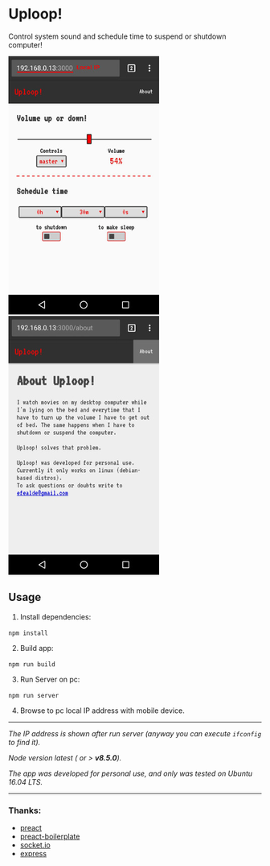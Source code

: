 # Uploop!
Control system sound and schedule time to suspend or shutdown computer!

![Home Uploop](./img/1.jpeg) ![About Uploop](./img/2.jpeg)

## Usage

1. Install dependencies:

`npm install`

2. Build app:

`npm run build`

3. Run Server on pc:

`npm run server`

4. Browse to pc local IP address with mobile device.

---

*The IP address is shown after run server (anyway you can execute `ifconfig` to find it).*

*Node version latest ( or > **v8.5.0**).*

*The app was developed for personal use, and only was tested on Ubuntu 16.04 LTS.*

---


### Thanks:
- [preact](https://github.com/developit/preact)
- [preact-boilerplate](https://github.com/developit/preact-boilerplate)
- [socket.io](https://github.com/socketio/socket.io)
- [express](https://github.com/expressjs/express)


